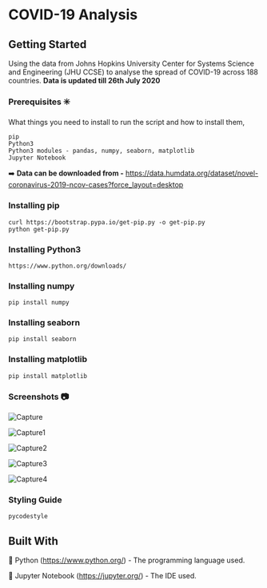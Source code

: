 # COVID-19 Analysis

## Getting Started

Using the data from Johns Hopkins University Center for Systems Science and Engineering (JHU CCSE) to analyse the spread of COVID-19 across 188 countries.
**Data is updated till 26th July 2020**

### Prerequisites :eight_spoked_asterisk:

What things you need to install to run the script and how to install them,

```
pip
Python3
Python3 modules - pandas, numpy, seaborn, matplotlib 
Jupyter Notebook
```
:arrow_right: **Data can be downloaded from -** https://data.humdata.org/dataset/novel-coronavirus-2019-ncov-cases?force_layout=desktop

### Installing pip 

```
curl https://bootstrap.pypa.io/get-pip.py -o get-pip.py
python get-pip.py
```
### Installing Python3 
```
https://www.python.org/downloads/
```
### Installing numpy
```
pip install numpy
```
### Installing seaborn
```
pip install seaborn
```
### Installing matplotlib 
```
pip install matplotlib
```
### Screenshots  :camera: 
![Capture](https://user-images.githubusercontent.com/63666629/88534062-ec4b9d80-d024-11ea-90cb-ac5cb15de6da.PNG)

![Capture1](https://user-images.githubusercontent.com/63666629/88534067-eeadf780-d024-11ea-9cbc-957b7327fef9.PNG)

![Capture2](https://user-images.githubusercontent.com/63666629/88534073-f372ab80-d024-11ea-94a8-e01b9c44ce75.PNG)

![Capture3](https://user-images.githubusercontent.com/63666629/88534081-f53c6f00-d024-11ea-9518-980a150f7e6b.PNG)

![Capture4](https://user-images.githubusercontent.com/63666629/88534083-f66d9c00-d024-11ea-86d2-b98c8740c76c.PNG)

### Styling Guide
```
pycodestyle 
```
## Built With

:beginner: Python (https://www.python.org/) - The programming language used.

:beginner: Jupyter Notebook (https://jupyter.org/) -  The IDE used.


